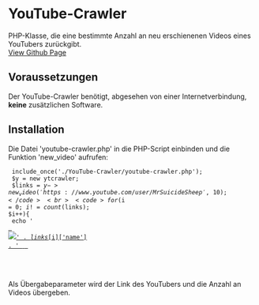 # YouTube-Crawler
PHP-Klasse, die eine bestimmte Anzahl an neu erschienenen Videos eines YouTubers zurückgibt.
<br><a href="https://implod3.github.io/YouTube-Crawler" target="_blank"> View Github Page </a>

## Voraussetzungen

Der YouTube-Crawler benötigt, abgesehen von einer Internetverbindung, <b>keine</b> zusätzlichen Software.

## Installation

Die Datei 'youtube-crawler.php' in die PHP-Script einbinden und die Funktion 'new_video' aufrufen:

<code> include_once('./YouTube-Crawler/youtube-crawler.php'); </code> <br>
<code> $y = new ytcrawler; </code> <br>
<code> $links = $y->new_video('https://www.youtube.com/user/MrSuicideSheep', 10); </code> <br>
<code> for($i = 0; $i != count($links); $i++){ </code> <br>
<code> echo ' </code>
<code> <a href="' . $links[$i]['link'] . '"> </code>
<code> <img src="' . $links[$i]['thumbnail'] . '">' . $links[$i]['name'] . ' </code>
<code> </a> </code>
<code> <br> </code>


<br><br>
Als Übergabeparameter wird der Link des YouTubers und die Anzahl an Videos übergeben.
